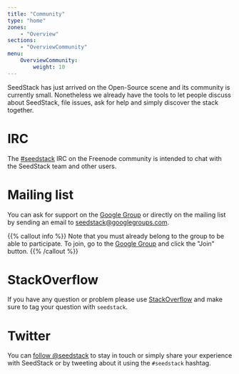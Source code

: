 ```yaml
---
title: "Community"
type: "home"
zones:
    - "Overview"
sections:
    - "OverviewCommunity"
menu:
    OverviewCommunity:
        weight: 10
---
```


SeedStack has just arrived on the Open-Source scene and its community is currently  small. Nonetheless we already 
have the tools to let people discuss about SeedStack, file issues, ask for help and simply discover the stack together.
  
# IRC

The [#seedstack](irc://chat.freenode.net/seedstack) IRC on the Freenode community is intended to chat with the SeedStack 
team and other users.

# Mailing list

You can ask for support on the [Google Group](https://groups.google.com/forum/#!forum/seedstack) or directly on the 
mailing list by sending an email to [seedstack@googlegroups.com](mailto:seedstack@googlegroups.com). 

{{% callout info %}}
Note that you must already belong to the group to be able to participate. To join, go to the [Google Group](https://groups.google.com/forum/#!forum/seedstack)
and click the "Join" button.
{{% /callout %}}
 
# StackOverflow

If you have any question or problem please use [StackOverflow](http://stackoverflow.com/) and make sure to tag your 
question with `seedstack`.

# Twitter

You can [follow @seedstack](https://twitter.com/intent/follow?screen_name=seedstack) to stay in touch or simply share 
your experience with SeedStack or by tweeting about it using the `#seedstack` hashtag.
